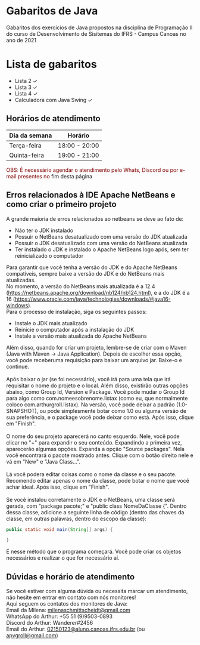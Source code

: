 # Gabaritos de Java
Gabaritos dos exercícios de Java propostos na disciplina de Programação II do curso de Desenvolvimento de Sisitemas do IFRS - Campus Canoas no ano de 2021
# Lista de gabaritos
- Lista 2 ✓
- Lista 3 ✓
- Lista 4 ✓
- Calculadora com Java Swing ✓
## Horários de atendimento
| Dia da semana | Horário |
| ------------- | ------- |
| Terça-feira | 18:00 - 20:00 |
| Quinta-feira | 19:00 - 21:00 |

<span style="color: rgb(128, 0, 0)">OBS: É necessário agendar o atendimento pelo Whats, Discord ou por e-mail presentes no <a href="#contato" style="text-decoration: none">fim desta página</a></span>
## Erros relacionados à IDE Apache NetBeans e como criar o primeiro projeto
A grande maioria de erros relacionados ao netbeans se deve ao fato de:
- Não ter o JDK instalado
- Possuir o NetBeans desatualizado com uma versão do JDK atualizada
- Possuir o JDK desatualizado com uma versão do NetBeans atualizada
- Ter instalado o JDK e instalado o Apache NetBeans logo após, sem ter reinicializado o computador

Para garantir que você tenha a versão do JDK e do Apache NetBeans compatíveis, sempre baixe a versão do JDK e do NetBeans mais atualizadas.\
No momento, a versão do NetBeans mais atualizada é a 12.4 (https://netbeans.apache.org/download/nb124/nb124.html), e a do JDK é a 16 (https://www.oracle.com/java/technologies/downloads/#java16-windows). \
Para o processo de instalação, siga os seguintes passos:

- Instale o JDK mais atualizado
- Reinicie o computador após a instalação do JDK
- Instale a versão mais atualizada do Apache NetBeans

Além disso, quando for criar um projeto, lembre-se de criar com o Maven (Java with Maven -> Java Application). Depois de escolher essa opção, você pode receberuma requisição para baixar um arquivo jar. Baixe-o e continue.\
\
Após baixar o jar (se foi necessário), você irá para uma tela que irá requisitar o nome do projeto e o local. Além disso, existirão outras opções abaixo, como Group Id, Version e Package. Você pode mudar o Group Id para algo como com.nomeesobrenome.listax (como eu, que normalmente coloco com.arthurgroll.listax). Na versão, você pode deixar a padrão (1.0-SNAPSHOT), ou pode simplesmente botar como 1.0 ou alguma versão de sua preferência, e o package você pode deixar como está. Após isso, clique em "Finish".\
\
O nome do seu projeto aparecerá no canto esquerdo. Nele, você pode clicar no "+" para expandir o seu conteúdo. Expandindo a primeira vez, aparecerão algumas opções. Expanda a opção "Source packages". Nela você encontrará o pacote mostrado antes. Clique com o botão direito nele e vá em "New" e "Java Class...".\
\
Lá você podera editar coisas como o nome da classe e o seu pacote. Recomendo editar apenas o nome da classe, pode botar o nome que você achar ideal. Após isso, clique em "Finish".\
\
Se você instalou corretamente o JDK e o NetBeans, uma classe será gerada, com "package pacote;" e "public class NomeDaClasse {". Dentro dessa classe, adicione a seguinte linha de código (dentro das chaves da classe, em outras palavras, dentro do escopo da classe):
```java
public static void main(String[] args) {

}
```
É nesse método que o programa começará. Você pode criar os objetos necessários e realizar o que for necessário aí.
## Dúvidas e horário de atendimento
<span id="contato">Se você estiver com alguma dúvida ou necessita marcar um atendimento, não hesite em entrar em contato com nós monitores!\
Aqui seguem os contatos dos monitores de Java:\
Email da Milena: milenaschmittscheidt@gmail.com\
WhatsApp do Arthur: +55 51 (9)9503-0893\
Discord do Arthur: Wanderer#2456\
Email do Arthur: 02150123@aluno.canoas.ifrs.edu.br (ou apvgroll@gmail.com)</span>

